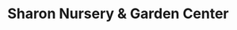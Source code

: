 ---
title: "Sharon Nursery & Garden Center"
url: /sharon/sharon-nursery-and-garden-center/
shop: garden centre
---